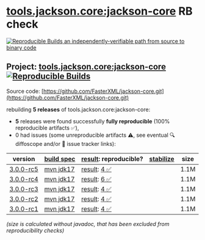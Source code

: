 [tools.jackson.core:jackson-core](https://central.sonatype.com/artifact/tools.jackson.core/jackson-core/versions) RB check
=======

[![Reproducible Builds](https://reproducible-builds.org/images/logos/rb.svg) an independently-verifiable path from source to binary code](https://reproducible-builds.org/)

## Project: [tools.jackson.core:jackson-core](https://central.sonatype.com/artifact/tools.jackson.core/jackson-core/versions) [![Reproducible Builds](https://img.shields.io/endpoint?url=https://raw.githubusercontent.com/jvm-repo-rebuild/reproducible-central/master/content/tools/jackson/core/jackson-core/badge.json)](https://github.com/jvm-repo-rebuild/reproducible-central/blob/master/content/tools/jackson/core/jackson-core/README.md)

Source code: [https://github.com/FasterXML/jackson-core.git](https://github.com/FasterXML/jackson-core.git)

rebuilding **5 releases** of tools.jackson.core:jackson-core:
- **5** releases were found successfully **fully reproducible** (100% reproducible artifacts :white_check_mark:),
- 0 had issues (some unreproducible artifacts :warning:, see eventual :mag: diffoscope and/or :memo: issue tracker links):

| version | [build spec](/BUILDSPEC.md) | [result](https://reproducible-builds.org/docs/jvm/): reproducible? | [stabilize](https://github.com/google/oss-rebuild/blob/main/cmd/stabilize/README.md) | size |
| -- | --------- | ------ | ------ | -- |
| [3.0.0-rc5](https://central.sonatype.com/artifact/tools.jackson.core/jackson-core/3.0.0-rc5/pom) | [mvn jdk17](jackson-core-3.0.0-rc5.buildspec) | [result](jackson-core-3.0.0-rc5.buildinfo): [4 :white_check_mark: ](jackson-core-3.0.0-rc5.buildcompare) | | 1.1M |
| [3.0.0-rc4](https://central.sonatype.com/artifact/tools.jackson.core/jackson-core/3.0.0-rc4/pom) | [mvn jdk17](jackson-core-3.0.0-rc4.buildspec) | [result](jackson-core-3.0.0-rc4.buildinfo): [6 :white_check_mark: ](jackson-core-3.0.0-rc4.buildcompare) | | 1.1M |
| [3.0.0-rc3](https://central.sonatype.com/artifact/tools.jackson.core/jackson-core/3.0.0-rc3/pom) | [mvn jdk17](jackson-core-3.0.0-rc3.buildspec) | [result](jackson-core-3.0.0-rc3.buildinfo): [4 :white_check_mark: ](jackson-core-3.0.0-rc3.buildcompare) | | 1.1M |
| [3.0.0-rc2](https://central.sonatype.com/artifact/tools.jackson.core/jackson-core/3.0.0-rc2/pom) | [mvn jdk17](jackson-core-3.0.0-rc2.buildspec) | [result](jackson-core-3.0.0-rc2.buildinfo): [4 :white_check_mark: ](jackson-core-3.0.0-rc2.buildcompare) | | 1.1M |
| [3.0.0-rc1](https://central.sonatype.com/artifact/tools.jackson.core/jackson-core/3.0.0-rc1/pom) | [mvn jdk17](jackson-core-3.0.0-rc1.buildspec) | [result](jackson-core-3.0.0-rc1.buildinfo): [4 :white_check_mark: ](jackson-core-3.0.0-rc1.buildcompare) | | 1.1M |

<i>(size is calculated without javadoc, that has been excluded from reproducibility checks)</i>
